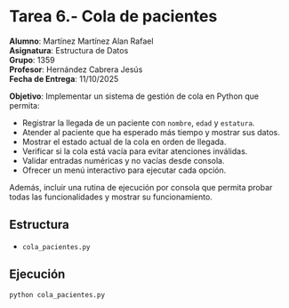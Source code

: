 # Tarea 6.- Cola de pacientes

**Alumno**: Martínez Martínez Alan Rafael  
**Asignatura**: Estructura de Datos  
**Grupo**: 1359  
**Profesor**: Hernández Cabrera Jesús  
**Fecha de Entrega**: 11/10/2025   

**Objetivo**: Implementar un sistema de gestión de cola en Python que permita:
- Registrar la llegada de un paciente con `nombre`, `edad` y `estatura`.  
- Atender al paciente que ha esperado más tiempo y mostrar sus datos.  
- Mostrar el estado actual de la cola en orden de llegada.  
- Verificar si la cola está vacía para evitar atenciones inválidas.  
- Validar entradas numéricas y no vacías desde consola.  
- Ofrecer un menú interactivo para ejecutar cada opción.

Además, incluir una rutina de ejecución por consola que permita probar todas las funcionalidades y mostrar su funcionamiento.

## Estructura
- `cola_pacientes.py`  

## Ejecución
```bash
python cola_pacientes.py